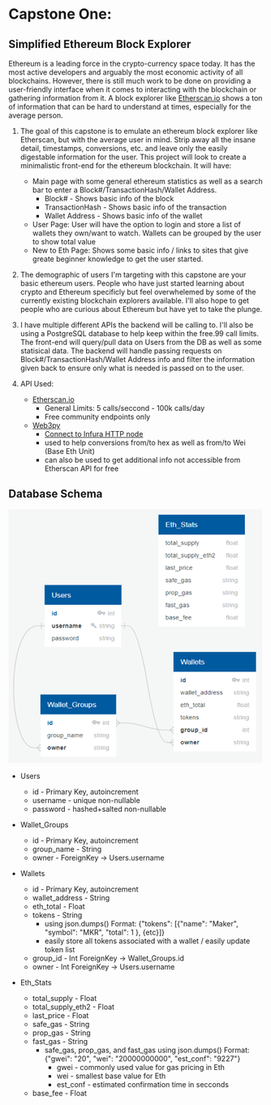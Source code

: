 # Capstone One: 
## Simplified Ethereum Block Explorer

Ethereum is a leading force in the crypto-currency space today. It has the most active developers and arguably the most economic activity of all blockchains. However, there is still much work to be done on providing a user-friendly interface when it comes to interacting with the blockchain or gathering information from it. A block explorer like [Etherscan.io]([https](https://etherscan.io/)) shows a ton of information that can be hard to understand at times, especially for the average person.

1. The goal of this capstone is to emulate an ethereum block explorer like Etherscan, but with the average user in mind. Strip away all the insane detail, timestamps, conversions, etc. and leave only the easily digestable information for the user. This project will look to create a minimalistic front-end for the ethereum blockchain. It will have:
   * Main page with some general ethereum statistics as well as a search bar to enter a Block#/TransactionHash/Wallet Address.
     * Block# - Shows basic info of the block 
     * TransactionHash - Shows basic info of the transaction
     * Wallet Address - Shows basic info of the wallet
   * User Page: User will have the option to login and store a list of wallets they own/want to watch. Wallets can be grouped by the user to show total value
   * New to Eth Page: Shows some basic info / links to sites that give greate beginner knowledge to get the user started.

2. The demographic of users I'm targeting with this capstone are your basic ethereum users. People who have just started learning about crypto and Ethereum specificly but feel overwhelemed by some of the currently existing blockchain explorers available. I'll also hope to get people who are curious about Ethereum but have yet to take the plunge.

3. I have multiple different APIs the backend will be calling to. I'll also be using a PostgreSQL database to help keep within the free.99 call limits. The front-end will query/pull data on Users from the DB as well as some statisical data. The backend will handle passing requests on Block#/TransactionHash/Wallet Address info and filter the information given back to ensure only what is needed is passed on to the user.

4. API Used:
   * [Etherscan.io](https://docs.etherscan.io/getting-started/creating-an-account)
     * General Limits: 5 calls/seccond - 100k calls/day
     * Free community endpoints only
   * [Web3py](https://web3py.readthedocs.io/en/latest/quickstart.html)
     * [Connect to Infura HTTP node](https://docs.infura.io/infura/)
     * used to help conversions from/to hex as well as from/to Wei (Base Eth Unit)
     * can also be used to get additional info not accessible from Etherscan API for free

## Database Schema

<img src="https://github.com/KKlob/Capstone1/blob/main/imgs/db_schema.PNG" alt="Database Schema" height="500" width="500"/>

* Users
  * id - Primary Key, autoincrement
  * username - unique non-nullable
  * password - hashed+salted non-nullable

* Wallet_Groups
  * id - Primary Key, autoincrement
  * group_name - String
  * owner - ForeignKey -> Users.username

* Wallets
  * id - Primary Key, autoincrement
  * wallet_address - String
  * eth_total - Float
  * tokens - String
    * using json.dumps() Format: {"tokens": [{"name": "Maker", "symbol": "MKR", "total": 1 }, {etc}]}
    * easily store all tokens associated with a wallet / easily update token list
  * group_id - Int ForeignKey -> Wallet_Groups.id
  * owner - Int ForeignKey -> Users.username

* Eth_Stats
  * total_supply - Float
  * total_supply_eth2 - Float
  * last_price - Float
  * safe_gas - String
  * prop_gas - String
  * fast_gas - String
    * safe_gas, prop_gas, and fast_gas using json.dumps() Format: {"gwei": "20", "wei": "20000000000", "est_conf": "9227"}
      * gwei - commonly used value for gas pricing in Eth
      * wei - smallest base value for Eth
      * est_conf - estimated confirmation time in secconds
  * base_fee - Float


